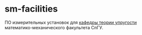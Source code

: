 # sm-facilities

ПО измерительных установок для [кафедры теории упругости](https://www.solidmech.com/ru/) математико-механического факультета СпГУ.

